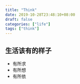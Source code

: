 ```yaml
---
title: "Think"
date: 2019-10-28T23:48:10+08:00
draft: false
categories: ["life"] 
tags: ["think"] 
---
```


## 生活该有的样子

- 有所求
- 有所想
- 有所依